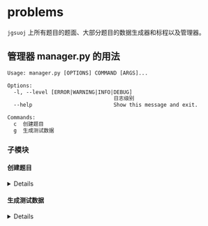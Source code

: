 # problems

`jgsuoj` 上所有题目的题面、大部分题目的数据生成器和标程以及管理器。

## 管理器 manager.py 的用法

```txt
Usage: manager.py [OPTIONS] COMMAND [ARGS]...

Options:
  -l, --level [ERROR|WARNING|INFO|DEBUG]
                                  日志级别
  --help                          Show this message and exit.

Commands:
  c  创建题目
  g  生成测试数据
```

### 子模块

#### 创建题目

<details>

```txt
Usage: manager.py c [OPTIONS] PIDS...

  创建 PIDS 题目

  PIDS 与 SOURCEIDS 支持以下语法：
      * P1001-P1010 代表 P1001,P1002,...,P1010
      * P1001+5 代表 P1001,P1002,...,P1005

Options:
  -s, --source [luogu]   从何处获取题目
  -i, --spids SOURCEIDS  获取哪些题面，数量及顺序要与欲创建的题目相同
  -sa, --submitans       提交答案题
  -ng, --nogen           不生成生成器模板
  -ns, --nostd           不生成标程模板
  -py, --python          使用 python 生成器
```

</details>

#### 生成测试数据

<details>

```txt
Usage: manager.py g [OPTIONS] PIDS...

  生成 PIDS 测试数据

  PIDS 支持以下语法：
      * P1001-P1010 代表 P1001,P1002,...,P1010
      * P1001+5 代表 P1001,P1002,...,P1005
```

</details>

